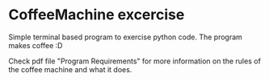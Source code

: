 # CoffeeMachine excercise

Simple terminal based program to exercise python code.
The program makes coffee :D

Check pdf file "Program Requirements" for more information on the rules of the coffee machine and what it does.
